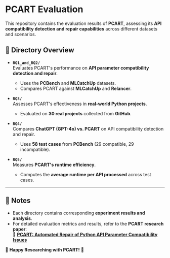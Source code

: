 # PCART Evaluation

This repository contains the evaluation results of **PCART**, assessing its **API compatibility detection and repair capabilities** across different datasets and scenarios.

## :open_file_folder: Directory Overview

- **`RQ1_and_RQ2/`**  
  Evaluates PCART's performance on **API parameter compatibility detection and repair**.  
  - Uses the **PCBench** and **MLCatchUp** datasets.  
  - Compares PCART against **MLCatchUp** and **Relancer**.  

- **`RQ3/`**  
  Assesses PCART's effectiveness in **real-world Python projects**.  
  - Evaluated on **30 real projects** collected from **GitHub**.  

- **`RQ4/`**  
  Compares **ChatGPT (GPT-4o) vs. PCART** on API compatibility detection and repair.  
  - Uses **58 test cases** from **PCBench** (29 compatible, 29 incompatible).  

- **`RQ5/`**  
  Measures **PCART's runtime efficiency**.  
  - Computes the **average runtime per API processed** across test cases.  

---

## :pushpin: Notes
- Each directory contains corresponding **experiment results and analysis**.
- For detailed evaluation metrics and results, refer to the **PCART research paper**:  
  :page_facing_up: **[PCART: Automated Repair of Python API Parameter Compatibility Issues](https://arxiv.org/abs/2406.03839)**  

:tada: **Happy Researching with PCART!** :rocket:

